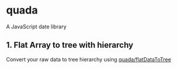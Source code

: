 # quada
A JavaScript date library

## 1. Flat Array to tree with hierarchy

Convert your raw data to tree hierarchy using [quada/flatDataToTree](https://www.npmjs.com/package/quada)




